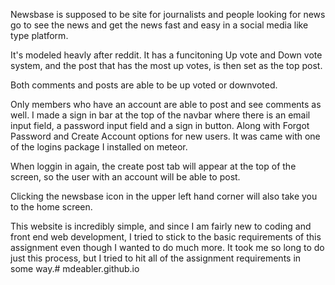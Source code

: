 Newsbase is supposed to be site for journalists and people looking for news go to see the news and get the news fast and easy in a social media like type platform.

It's modeled heavly after reddit. It has a funcitoning Up vote and Down vote system, and the post that has the most up votes, is then set as the top post.

Both comments and posts are able to be up voted or downvoted. 

Only members who have an account are able to post and see comments as well. I made a sign in bar at the top of the navbar where there is an email input field, a  password input field and a sign in button. Along with  Forgot Password and Create Account options for new users. It was came with one of the logins package I installed on meteor.

When loggin in again, the create post tab will appear at the top of the screen, so the user with an account will be able to post. 

Clicking the newsbase icon in the upper left hand corner will also take you to the home screen. 

This website is incredibly simple, and since I am fairly new to coding and front end web development, I tried to stick to the basic requirements of this assignment even though I wanted to do much more. It took me so long to do just this process, but I tried to hit all of the assignment requirements in some way.# mdeabler.github.io
